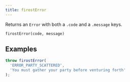 ```yaml
---
title: firostError
---
```


<div class="lead">
  Returns an <code>Error</code> with both a <code>.code</code> and a <code>.message</code> keys.
</div>

`firostError(code, message)`

## Examples

```js
throw firostError(
  'ERROR_PARTY_SCATTERED', 
  'You must gather your party before venturing forth'
);
```
